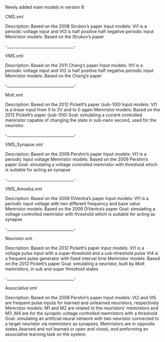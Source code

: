 
Newly added main models in version 8:

CMS.xml

Description:              Based on the 2008 Strukov’s paper 
Input models:             Vt1 is a periodic voltage input and Vt3 is half positive half negative periodic input
Memristor models:         Based on the Strukov’s paper

-__________________________________-


VMS.xml

Description:              Based on the 2011 Chang’s paper 
Input models:             Vt1 is a periodic voltage input and Vt2 is half positive half negative periodic input
Memristor models:         Based on the Chang’s paper


-__________________________________-


Mott.xml

Description:              Based on the 2012 Pickett’s paper (sub-100)
Input models:             Vt1 is a linear input from 0 to 2V and to 0 again
Memristor models:         Based on the 2012 Pickett’s paper (sub-100)
Goal:                     simulating a current controlled memristor capable of changing the state in sub-nano second, used for the neuristor.


-__________________________________-


VMS_Synapse.xml

Description:              Based on the 2009 Pershin’s paper 
Input models:             Vt1 is a periodic input voltage
Memristor models:         Based on the 2009 Pershin’s paper
Goal:                     simulating a voltage controlled memristor with threshold which is suitable for acting as synapse


-__________________________________-


VMS_Amoeba.xml

Description:              Based on the 2009 DiVentra’s paper 
Input models:             Vt1 is a periodic input voltage with two different frequency and base value
Memristor models:         Based on the 2009 DiVentra’s paper
Goal:                     simulating a voltage controlled memristor with threshold which is suitable for acting as synapse



-__________________________________-


Neuristor.xml

Description:              Based on the 2012 Pickett’s paper 
Input models:             Vt1 is a voltage pulse input with a super-threshold and a sub-threshold pulse Vt4 is a frequent pulse generator with fixed interval time
Memristor models:         Based on the 2012 Pickett’s paper
Goal:                     simulating a neuristor, built by Mott memristors, in sub and super threshold states


-__________________________________-


Associative.xml

Description:              Based on the 2009 Pershin’s paper 
Input models:             Vt2 and Vt5 are frequent pulse inputs for learned and unlearned neuristors, respectively
Memristor models:         M1 and M2 are related to the neuristors’ memristors and M3 ,M4 are for the synaptic voltage controlled memristors with a threshold
Goal:                     simulating an artificial neural network with two neuristor connected to a target 
		          neuristor via memristors as synapses. Memristors are in opposite states (learned 
		          and not learned or open and close), and preforming an associative learning task on 
		          the system.
